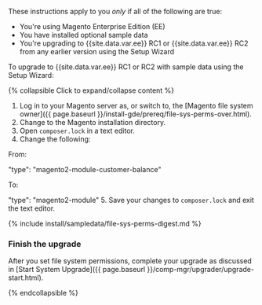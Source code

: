 
These instructions apply to you *only* if all of the following are true:

* You're using Magento Enterprise Edition (EE)
* You have installed optional sample data
* You're upgrading to {{site.data.var.ee}} RC1 or {{site.data.var.ee}} RC2 from any earlier version using the Setup Wizard

To upgrade to {{site.data.var.ee}} RC1 or RC2 with sample data using the Setup Wizard:

{% collapsible Click to expand/collapse content %}

1. Log in to your Magento server as, or switch to, the [Magento file system owner]({{ page.baseurl }}/install-gde/prereq/file-sys-perms-over.html).
2. Change to the Magento installation directory.
3. Open `composer.lock` in a text editor.
4. Change the following:

 From:

  "type": "magento2-module-customer-balance"

 To:

  "type": "magento2-module"
5. Save your changes to `composer.lock` and exit the text editor.

{% include install/sampledata/file-sys-perms-digest.md %}

### Finish the upgrade

After you set file system permissions, complete your upgrade as discussed in [Start System Upgrade]({{ page.baseurl }}/comp-mgr/upgrader/upgrade-start.html).

{% endcollapsible %}
